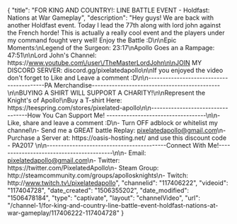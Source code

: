 {
    "title": "FOR KING AND COUNTRY!: LINE BATTLE EVENT - Holdfast: Nations at War Gameplay",
    "description": "Hey guys! We are back with another Holdfast event. Today I lead the 77th along with lord john against the French horde! This is actually a really cool event and the players under my command fought very well! Enjoy the Battle :D\n\nEpic Moments:\nLegend of the Surgeon:  23:17\nApollo Goes an a Rampage:  47:51\n\nLord John's Channel: https:\/\/www.youtube.com\/user\/TheMasterLordJohn\n\nJOIN MY DISCORD SERVER: discord.gg\/pixelatedapollo\n\nIf you enjoyed the video don't forget to Like and Leave a comment :D\n\n-----------------------------------------PA Merchandise---------------------------------------------\n\nBUYING A SHIRT WILL SUPPORT A CHARITY!\n\nRepresent the Knight's of Apollo!\nBuy a T-shirt Here: https:\/\/teespring.com\/stores\/pixelated-apollo\n\n----------------------------------How You Can Support Me! -----------------------------------\n\n- Like, share and leave a comment :D\n- Turn OFF adblock or whitelist my channel\n- Send me a GREAT battle Replay: pixelatedapollo@gmail.com\n- Purchase a Server at: https:\/\/oasis-hosting.net\/ and use this discount code - PA2017 \n\n------------------------------------------Connect With Me!-----------------------------------------\n\n- Email: pixelatedapollo@gmail.com\n- Twitter: https:\/\/twitter.com\/PixelatedApollo\n- Steam Group:  http:\/\/steamcommunity.com\/groups\/apollosknights\n- Twitch: http:\/\/www.twitch.tv\/pixelatedapollo",
    "channelid": "117406222",
    "videoid": "117404728",
    "date_created": "1506355202",
    "date_modified": "1506478184",
    "type": "captivate",
    "layout": "channelVideo",
    "url": "\/channel-1\/for-king-and-country-line-battle-event-holdfast-nations-at-war-gameplay\/117406222-117404728"
}